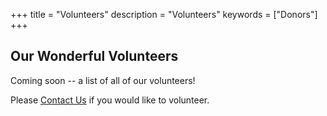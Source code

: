 +++
title = "Volunteers"
description = "Volunteers"
keywords = ["Donors"]
+++

## Our Wonderful Volunteers

Coming soon -- a list of all of our volunteers!

Please [Contact Us](/contact) if you would like to volunteer. 
